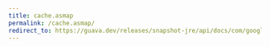 ```yaml
---
title: cache.asmap
permalink: /cache.asmap/
redirect_to: https://guava.dev/releases/snapshot-jre/api/docs/com/google/common/cache/Cache.html#asMap--
---
```


